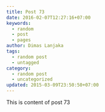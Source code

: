 ```yaml
---
title: Post 73
date: 2016-02-07T12:27:16+07:00
keywords:
  - random
  - post
  - pages
author: Dimas Lanjaka
tags:
  - random post
  - untagged
category:
  - random post
  - uncategorized
updated: 2015-03-09T23:50:50+07:00
---
```

This is content of post 73